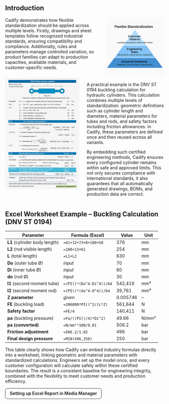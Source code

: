 ## Introduction

<div class="grid" style="display:flex; align-items:flex-start; gap:12px; flex-wrap:nowrap;">
  <div class="col-4" style="flex:0 0 62%; max-width:62%; box-sizing:border-box; padding-right:12px;">
    Cadify demonstrates how flexible standardization should be applied across multiple levels. Firstly, drawings and sheet templates follow recognized industrial standards, ensuring compatibility and compliance. Additionally, rules and parameters manage controlled variation, so product families can adapt to production capacities, available materials, and customer-specific needs.    
  </div>
  <div class="col-8" style="flex:0 0 38%; max-width:38%; box-sizing:border-box; text-align:center;">
    <img src="https://raw.githubusercontent.com/Cadify/Cadify-User-Manual/main/docs/cadify/product/images/FlexibleStandardizationPyramide.png" alt="FlexibleStandardizationPyramide">
  </div>
</div>

<div class="grid" style="display:flex; align-items:flex-start; gap:12px; flex-wrap:nowrap;">
  <div class="col-4" style="flex:0 0 50%; max-width:50%; box-sizing:border-box; padding-right:12px;">
    <img src="https://raw.githubusercontent.com/Cadify/Cadify-User-Manual/main/docs/cadify/product/images/DNV_ST_0194_BucklingReportExample.png" alt="DNV_ST_0194_BucklingReportExample">   
  </div>
  <div class="col-8" style="flex:0 0 50%; max-width:50%; box-sizing:border-box;">
    <p>A practical example is the DNV ST 0194 buckling calculation for hydraulic cylinders. This calculation combines multiple levels of standardization: geometric definitions such as cylinder length and diameters, material parameters for tubes and rods, and safety factors including friction allowances. In Cadify, these parameters are defined once and then reused across all variants.</p>
    <p>By embedding such certified engineering methods, Cadify ensures every configured cylinder remains within safe and approved limits. This not only secures compliance with international standards, it also guarantees that all automatically generated drawings, BOMs, and production data are correct.</p>
  </div>
</div>

## Excel Worksheet Example – Buckling Calculation (DNV ST 0194)

| **Parameter** | **Formula (Excel)** | **Value** | **Unit** |
|---------------|--------------------|-----------|----------|
| **L1** (cylinder body length) | `=61+12+73+0+180+50` | 376 | mm |
| **L2** (rod visible length) | `=180+13+61` | 254 | mm |
| **L** (total length) | `=L1+L2` | 630 | mm |
| **Do** (outer tube Ø) | *input* | 70 | mm |
| **Di** (inner tube Ø) | *input* | 60 | mm |
| **do** (rod Ø) | *input* | 30 | mm |
| **I1** (second moment tube) | `=(PI()*(Do^4-Di^4))/64` | 542,416 | mm⁴ |
| **I2** (second moment rod) | `=(PI()*(do^4-0^4))/64` | 39,761 | mm⁴ |
| **Z parameter** | *given* | 0.005746 | – |
| **FE** (buckling load) | `=206000*PI()^2/(L*Z)` | 561,644 | N |
| **Safety factor** | `=FE/4` | 140,411 | N |
| **pa** (buckling pressure) | `=Fa/((PI()/4)*Di^2)` | 49.66 | N/mm² |
| **pa (converted)** | `=N/mm²*100/9.81` | 506.2 | bar |
| **Friction adjustment** | `=506.2/1.02` | 496 | bar |
| **Final design pressure** | `=MIN(496,250)` | 250 | bar |

This table clearly shows how Cadify can embed industry formulas directly into a worksheet, linking geometric and material parameters with standardized calculations. Engineers set up the model once, and every customer configuration will calculate safely within these certified boundaries. The result is a consistent baseline for engineering integrity, combined with the flexibility to meet customer needs and production efficiency.

<a href="/Cadify-User-Manual/cadify/mediaManager/MediaManager/#1-print-from-excel-proxyreport"
   style="display:inline-block;padding:8px 14px;border:1px solid #222;border-radius:8px;
          text-decoration:none;font-weight:600;line-height:1.2;">
  Setting up Excel Report in Media Manager
</a>